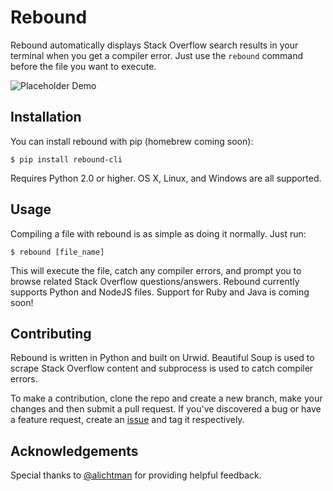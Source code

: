 # Rebound
Rebound automatically displays Stack Overflow search results in your terminal when you get a compiler error. Just use the `rebound` command before the file you want to execute.

![Placeholder Demo](img/demo.gif)

## Installation

You can install rebound with pip (homebrew coming soon):

`$ pip install rebound-cli`

Requires Python 2.0 or higher. OS X, Linux, and Windows are all supported.

## Usage

Compiling a file with rebound is as simple as doing it normally. Just run:

`$ rebound [file_name]`

This will execute the file, catch any compiler errors, and prompt you to browse related Stack Overflow questions/answers. Rebound currently supports Python and NodeJS files. Support for Ruby and Java is coming soon!

## Contributing

Rebound is written in Python and built on Urwid. Beautiful Soup is used to scrape Stack Overflow content and subprocess is used to catch compiler errors.

To make a contribution, clone the repo and create a new branch, make your changes and then submit a pull request. If you've discovered a bug or have a feature request, create an [issue](https://github.com/shobrook/rebound/issues/new) and tag it respectively.

## Acknowledgements

Special thanks to [@alichtman](https://github.com/alichtman) for providing helpful feedback.

